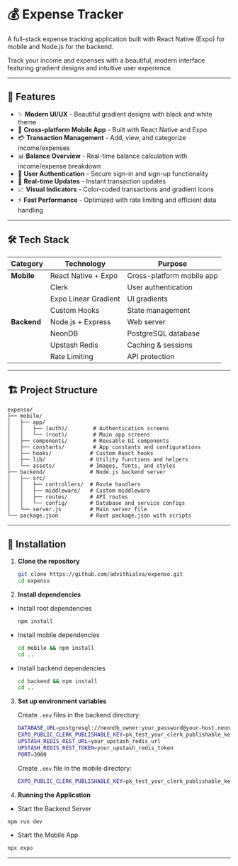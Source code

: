 # 💰 Expense Tracker

A full-stack expense tracking application built with React Native (Expo) for mobile and Node.js for the backend. 

Track your income and expenses with a beautiful, modern interface featuring gradient designs and intuitive user experience.

---

## 🚀 Features

- ✨ **Modern UI/UX** - Beautiful gradient designs with black and white theme
- 📱 **Cross-platform Mobile App** - Built with React Native and Expo
- 💳 **Transaction Management** - Add, view, and categorize income/expenses
- 📊 **Balance Overview** - Real-time balance calculation with income/expense breakdown
- 🔐 **User Authentication** - Secure sign-in and sign-up functionality
- 🚀 **Real-time Updates** - Instant transaction updates
- 📈 **Visual Indicators** - Color-coded transactions and gradient icons
- ⚡ **Fast Performance** - Optimized with rate limiting and efficient data handling

---
## 🛠️ Tech Stack


| Category | Technology | Purpose |
|----------|------------|---------|
| **Mobile** | React Native + Expo | Cross-platform mobile app |
| | Clerk | User authentication |
| | Expo Linear Gradient | UI gradients |
| | Custom Hooks | State management |
| **Backend** | Node.js + Express | Web server |
| | NeonDB | PostgreSQL database |
| | Upstash Redis | Caching & sessions |
| | Rate Limiting | API protection |

---
## 🏗️ Project Structure

```
expenso/
├── mobile/               
│   ├── app/
│   │   ├── (auth)/        # Authentication screens
│   │   └── (root)/        # Main app screens
│   ├── components/        # Reusable UI components
│   ├── constants/         # App constants and configurations
│   ├── hooks/            # Custom React hooks
│   ├── lib/              # Utility functions and helpers
│   └── assets/           # Images, fonts, and styles
├── backend/              # Node.js backend server
│   ├── src/
│   │   ├── controllers/  # Route handlers
│   │   ├── middleware/   # Custom middleware
│   │   ├── routes/       # API routes
│   │   └── config/       # Database and service configs
│   └── server.js         # Main server file
└── package.json          # Root package.json with scripts
```
---

## 🚦 Installation

1. **Clone the repository**
   ```bash
   git clone https://github.com/advithialva/expenso.git
   cd expenso
   ```

2. **Install dependencies**

- Install root dependencies
   ```bash
   npm install
   ```

 - Install mobile dependencies
   ```bash
   cd mobile && npm install
   cd ..
   ```
   
 - Install backend dependencies
   ```bash
   cd backend && npm install
   cd ..
   ```

3. **Set up environment variables**
   
   Create `.env` files in the backend directory:
   ```bash
   DATABASE_URL=postgresql://neondb_owner:your_password@your-host.neon.tech/neondb?sslmode=require
   EXPO_PUBLIC_CLERK_PUBLISHABLE_KEY=pk_test_your_clerk_publishable_key
   UPSTASH_REDIS_REST_URL=your_upstash_redis_url
   UPSTASH_REDIS_REST_TOKEN=your_upstash_redis_token
   PORT=3000
   ```
   
   Create `.env` file in the mobile directory:
   ```bash
   EXPO_PUBLIC_CLERK_PUBLISHABLE_KEY=pk_test_your_clerk_publishable_key
   ```

4. **Running the Application**

- Start the Backend Server
```bash
npm run dev
```

- Start the Mobile App
```bash
npx expo
```
---


